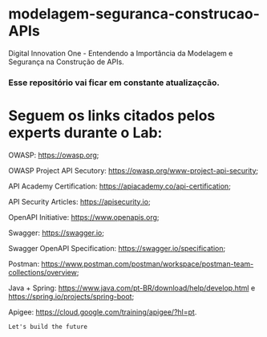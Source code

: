 # modelagem-seguranca-construcao-APIs
 Digital Innovation One - Entendendo a Importância da Modelagem e Segurança na Construção de APIs. 

### Esse repositório vai ficar em constante atualizaçcão.

# Seguem os links citados pelos experts durante o Lab: 

OWASP: https://owasp.org;

OWASP Project API Secutory: https://owasp.org/www-project-api-security;

API Academy Certification: https://apiacademy.co/api-certification;

API Security Articles: https://apisecurity.io;

OpenAPI Initiative: https://www.openapis.org;

Swagger: https://swagger.io;

Swagger OpenAPI Specification: https://swagger.io/specification;

Postman: https://www.postman.com/postman/workspace/postman-team-collections/overview;

Java + Spring: https://www.java.com/pt-BR/download/help/develop.html e https://spring.io/projects/spring-boot;

Apigee: https://cloud.google.com/training/apigee/?hl=pt.

```Let's build the future```
